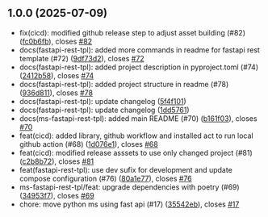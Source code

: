 ## 1.0.0 (2025-07-09)

* fix(cicd): modified github release step to adjust asset building (#82) ([fc0b6fb](https://github.com/infojasyrc/app-developer-experience/commit/fc0b6fb)), closes [#82](https://github.com/infojasyrc/app-developer-experience/issues/82)
* docs(fastapi-rest-tpl): added more commands in readme for fastapi rest template (#72) ([9df73d2](https://github.com/infojasyrc/app-developer-experience/commit/9df73d2)), closes [#72](https://github.com/infojasyrc/app-developer-experience/issues/72)
* docs(fastapi-rest-tpl): added project description in pyproject.toml (#74) ([2412b58](https://github.com/infojasyrc/app-developer-experience/commit/2412b58)), closes [#74](https://github.com/infojasyrc/app-developer-experience/issues/74)
* docs(fastapi-rest-tpl): added project structure in readme (#78) ([936d811](https://github.com/infojasyrc/app-developer-experience/commit/936d811)), closes [#78](https://github.com/infojasyrc/app-developer-experience/issues/78)
* docs(fastapi-rest-tpl): update changelog ([5f4f101](https://github.com/infojasyrc/app-developer-experience/commit/5f4f101))
* docs(fastapi-rest-tpl): update changelog ([1dd5761](https://github.com/infojasyrc/app-developer-experience/commit/1dd5761))
* docs(ms-fastapi-rest-tpl): added main README (#70) ([b161f03](https://github.com/infojasyrc/app-developer-experience/commit/b161f03)), closes [#70](https://github.com/infojasyrc/app-developer-experience/issues/70)
* feat(cicd): added library, github workflow and installed act to run local github action (#68) ([1d076e1](https://github.com/infojasyrc/app-developer-experience/commit/1d076e1)), closes [#68](https://github.com/infojasyrc/app-developer-experience/issues/68)
* feat(cicd): modified release asssets to use only changed project (#81) ([c2b8b72](https://github.com/infojasyrc/app-developer-experience/commit/c2b8b72)), closes [#81](https://github.com/infojasyrc/app-developer-experience/issues/81)
* feat(fastapi-rest-tpl): use dev sufix for development and update compose configuration (#76) ([80a1e77](https://github.com/infojasyrc/app-developer-experience/commit/80a1e77)), closes [#76](https://github.com/infojasyrc/app-developer-experience/issues/76)
* ms-fastapi-rest-tpl/feat: upgrade dependencies with poetry (#69) ([34953f7](https://github.com/infojasyrc/app-developer-experience/commit/34953f7)), closes [#69](https://github.com/infojasyrc/app-developer-experience/issues/69)
* chore: move python ms using fast api (#17) ([35542eb](https://github.com/infojasyrc/app-developer-experience/commit/35542eb)), closes [#17](https://github.com/infojasyrc/app-developer-experience/issues/17)



